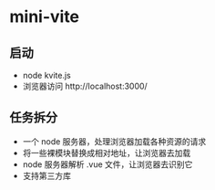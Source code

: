 # mini-vite

## 启动
- node kvite.js
- 浏览器访问 http://localhost:3000/

## 任务拆分
- 一个 node 服务器，处理浏览器加载各种资源的请求
- 将一些裸模块替换成相对地址，让浏览器去加载
- node 服务器解析 .vue 文件，让浏览器去识别它
- 支持第三方库